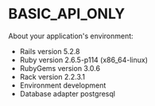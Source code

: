 # BASIC_API_ONLY

About your application's environment:

* Rails version      5.2.8
* Ruby version       2.6.5-p114 (x86_64-linux)
* RubyGems version   3.0.6
* Rack version       2.2.3.1
* Environment        development
* Database adapter   postgresql